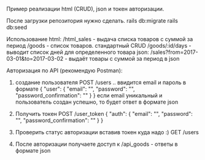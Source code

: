Пример реализации html (CRUD), json и токен авторизации.

После загрузки репозитория нужно сделать.
  rails db:migrate
  rails db:seed

Использование
html:
  /html_sales - выдача списка товаров с суммой за период
  /goods - список товаров. стандартный CRUD 
  /goods/:id/days - выводит список дней для определенного товара 
json:
  /sales?from=2017-03-01&to=2017-03-02  - выдаёт товары с суммой за период в json
  
Авторизация по API (рекомендую Postman):
 1. создание пользователя
    POST /users .. ввидится email и пароль в формате
      {
        "user": 
          {
            "email": "", 
            "password": "",
            "password_confirmation": ""
          }
      }
    если email уникальный и пользователь создан успешно, то будет ответ в формате json
  2. Получить токен
    POST /user_token
    {
        "auth": 
          {
            "email": "", 
            "password": "",
            "password_confirmation": ""
          }
      }
   3. Проверить статус авторизации вставив токен куда надо :)
    GET /users

  4. После авторизации получаете доступ к
    /api_goods - ответы в формате json
  
